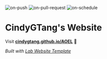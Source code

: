 
  ![on-push](../../actions/workflows/on-push.yaml/badge.svg)
  ![on-pull-request](../../actions/workflows/on-pull-request.yaml/badge.svg)
  ![on-schedule](../../actions/workflows/on-schedule.yaml/badge.svg)

  # CindyGTang's Website

  Visit **[cindygtang.github.io/AOEL](https://cindygtang.github.io/AOEL)** 🚀

  _Built with [Lab Website Template](https://greene-lab.gitbook.io/lab-website-template-docs)_
